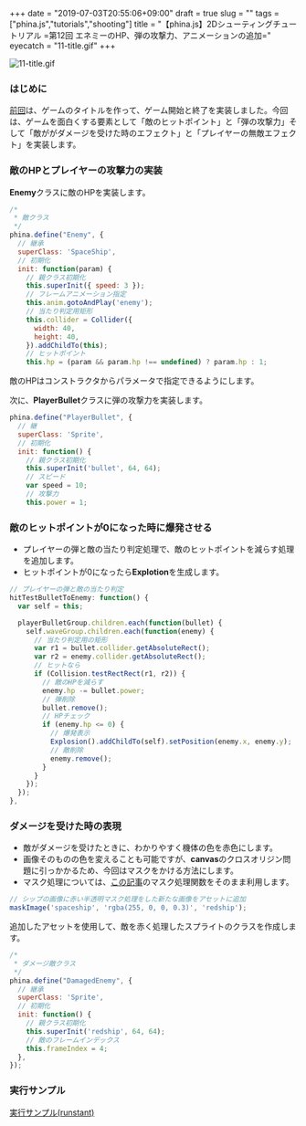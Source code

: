 +++
date = "2019-07-03T20:55:06+09:00"
draft = true
slug = ""
tags = ["phina.js","tutorials","shooting"]
title = "【phina.js】2Dシューティングチュートリアル =第12回 エネミーのHP、弾の攻撃力、アニメーションの追加="
eyecatch = "11-title.gif"
+++

![11-title.gif](11-title.gif)

### はじめに
[前回](/posts/tutorials/phina-shooting-11/)は、ゲームのタイトルを作って、ゲーム開始と終了を実装しました。今回は、ゲームを面白くする要素として「敵のヒットポイント」と「弾の攻撃力」そして「敵ががダメージを受けた時のエフェクト」と「プレイヤーの無敵エフェクト」を実装します。

### 敵のHPとプレイヤーの攻撃力の実装

**Enemy**クラスに敵のHPを実装します。

```javascript
/*
 * 敵クラス
 */
phina.define("Enemy", {
  // 継承
  superClass: 'SpaceShip',
  // 初期化
  init: function(param) {
    // 親クラス初期化
    this.superInit({ speed: 3 });
    // フレームアニメーション指定
    this.anim.gotoAndPlay('enemy');
    // 当たり判定用矩形
    this.collider = Collider({
      width: 40,
      height: 40,
    }).addChildTo(this);
    // ヒットポイント
    this.hp = (param && param.hp !== undefined) ? param.hp : 1;
```

敵のHPはコンストラクタからパラメータで指定できるようにします。   

次に、**PlayerBullet**クラスに弾の攻撃力を実装します。

```javascript
phina.define("PlayerBullet", {
  // 継
  superClass: 'Sprite',
  // 初期化
  init: function() {
    // 親クラス初期化
    this.superInit('bullet', 64, 64);
    // スピード
    var speed = 10;
    // 攻撃力
    this.power = 1;
```

### 敵のヒットポイントが0になった時に爆発させる 

- プレイヤーの弾と敵の当たり判定処理で、敵のヒットポイントを減らす処理を追加します。
- ヒットポイントが0になったら**Explotion**を生成します。

```javascript
// プレイヤーの弾と敵の当たり判定
hitTestBulletToEnemy: function() {
  var self = this;

  playerBulletGroup.children.each(function(bullet) {
    self.waveGroup.children.each(function(enemy) {
      // 当たり判定用の矩形
      var r1 = bullet.collider.getAbsoluteRect();
      var r2 = enemy.collider.getAbsoluteRect();
      // ヒットなら
      if (Collision.testRectRect(r1, r2)) {
        // 敵のHPを減らす
        enemy.hp -= bullet.power;
        // 弾削除
        bullet.remove();
        // HPチェック
        if (enemy.hp <= 0) {
          // 爆発表示
          Explosion().addChildTo(self).setPosition(enemy.x, enemy.y);
          // 敵削除
          enemy.remove();
        }
      }
    });
  });
},
```

### ダメージを受けた時の表現

- 敵がダメージを受けたときに、わかりやすく機体の色を赤色にします。
- 画像そのものの色を変えることも可能ですが、**canvas**のクロスオリジン問題に引っかかるため、今回はマスクをかける方法にします。
- マスク処理については、[この記事](https://qiita.com/simiraaaa/items/2a1cc7b0f92718d6eed6)のマスク処理関数をそのまま利用します。

```javascript
// シップの画像に赤い半透明マスク処理をした新たな画像をアセットに追加
maskImage('spaceship', 'rgba(255, 0, 0, 0.3)', 'redship');
```

追加したアセットを使用して、敵を赤く処理したスプライトのクラスを作成します。

```javascript
/*
 * ダメージ敵クラス
 */
phina.define("DamagedEnemy", {
  // 継承
  superClass: 'Sprite',
  // 初期化
  init: function() {
    // 親クラス初期化
    this.superInit('redship', 64, 64);
    // 敵のフレームインデックス
    this.frameIndex = 4;
  },
}); 
```




### 実行サンプル

[実行サンプル(runstant)](https://runstant.com/alkn203/projects/181891d2)

